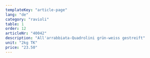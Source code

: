 ```yaml
---
templateKey: "article-page"
lang: "de"
category: "ravioli"
table: 1
order: 12
articleNr: "40042"
description: "All'arrabbiata-Quadrolini grün-weiss gestreift"
unit: "2kg TK"
price: "23.50"
---
```

